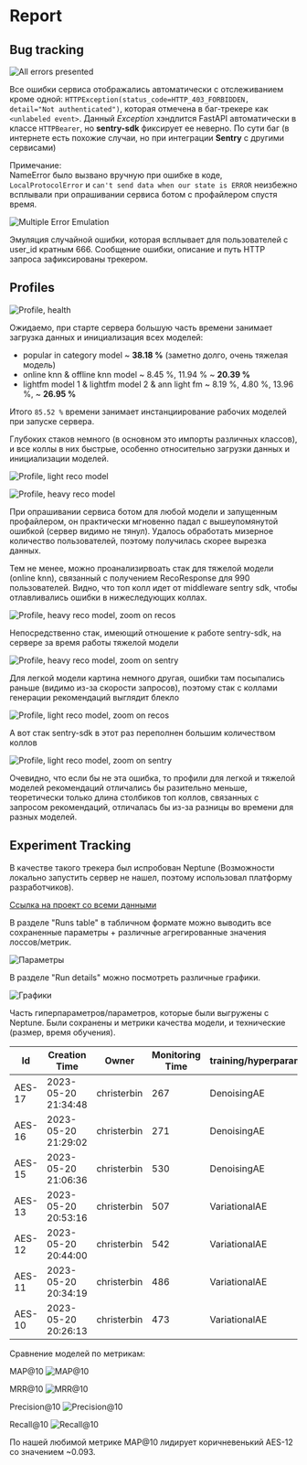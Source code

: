 # Report

## Bug tracking

![All errors presented](./Bug_tracking/sentry_all_errors.png)

Все ошибки сервиса отображались автоматически с отслеживанием кроме одной: `HTTPException(status_code=HTTP_403_FORBIDDEN, detail="Not authenticated")`, которая отмечена в баг-трекере как `<unlabeled event>`. Данный *Exception* хэндлится FastAPI автоматически в классe `HTTPBearer`, но **sentry-sdk** фиксирует ее неверно. По сути баг
(в интернете есть похожие случаи, но при интеграции **Sentry** с другими сервисами)

Примечание:\
NameError было вызвано вручную при ошибке в коде, `LocalProtocolError` и `can't send data when our state is ERROR` неизбежно всплывали при опрашивании сервиса ботом с профайлером спустя время.

![Multiple Error Emulation](./Bug_tracking/sentry_emulation_error.png)

Эмуляция случайной ошибки, которая всплывает для пользователей с user_id кратным 666. Сообщение ошибки, описание и путь HTTP запроса зафиксированы трекером.

## Profiles

![Profile, health](./Profiles/profile_health.svg)

Ожидаемо, при старте сервера большую часть времени занимает загрузка данных и инициализация всех моделей:

- popular in category model ~ **38.18 %** (заметно долго, очень тяжелая модель)
- online knn & offline knn model ~ 8.45 %, 11.94 % ~ **20.39 %**
- lightfm model 1 & lightfm model 2 & ann light fm ~ 8.19 %, 4.80 %, 13.96 %, ~ **26.95 %**

Итого `85.52 %` времени занимает инстанциирование рабочих моделей при запуске сервера.

Глубоких стаков немного (в основном это импорты различных классов), и все коллы в них быстрые, особенно относительно загрузки данных и инициализации моделей.

![Profile, light reco model](./Profiles/profile_light.svg)

![Profile, heavy reco model](./Profiles/profile_hard.svg)

При опрашивании сервиса ботом для любой модели и запущенным профайлером, он практически мгновенно падал с вышеупомянутой ошибкой (сервер видимо не тянул). Удалось обработать мизерное количество пользователей, поэтому получилась скорее вырезка данных.

Тем не менее, можно проанализирвоать стак для тяжелой модели (online knn), связанный с получением RecoResponse для 990 пользователей. Видно, что топ колл идет от middleware sentry sdk, чтобы отлавливались ошибки в нижеследующих коллах.

![Profile, heavy reco model, zoom on recos](./Profiles/profile_hard_zoom_recos.png)

Непосредственно стак, имеющий отношение к работе sentry-sdk, на сервере за время работы тяжелой модели

![Profile, heavy reco model, zoom on sentry](./Profiles/profile_hard_zoom_sentry.png)

Для легкой модели картина немного другая, ошибки там посыпались раньше (видимо из-за скорости запросов), поэтому стак с коллами генерации рекомендаций выглядит блекло

![Profile, light reco model, zoom on recos](./Profiles/profile_light_zoom_recos.png)

А вот стак sentry-sdk в этот раз переполнен большим количеством коллов

![Profile, light reco model, zoom on sentry](./Profiles/profile_light_zoom_sentry.png)

Очевидно, что если бы не эта ошибка, то профили для легкой и тяжелой моделей рекомендаций отличались бы разительно меньше, теоретически только длина столбиков топ коллов, связанных с запросом рекомендаций, отличалась бы из-за разницы во времени для разных моделей.

## Experiment Tracking

В качестве такого трекера был испробован Neptune (Возможности локально запустить сервер не нашел, поэтому использовал платформу разработчиков).

[Ссылка на проект со всеми данными](https://app.neptune.ai/o/AEs/org/AEs/runs/compare?viewId=9936da41-c313-485d-b7a8-4ee86bd235b5&detailsTab=dashboard&dashboardId=9936cb84-499a-4039-a642-25e3126dc6bc&shortId=AES-18&dash=charts&type=run&compare=IwBgNMFQTFxA)

В разделе "Runs table" в табличном формате можно выводить все сохраненные параметры + различные агрегированные значения лоссов/метрик.

![Параметры](./Experiment_tracking/neptune_table_view.png)

В разделе "Run details" можно посмотреть различные графики.

![Графики](./Experiment_tracking/neptune_charts_view.png)

Часть гиперпараметров/параметров, которые были выгружены с Neptune. Были сохранены и метрики качества модели, и технические (размер, время обучения).

|Id    |Creation Time      |Owner      |Monitoring Time|training/hyperparams/model|training/Technical/General_train_time (min)|training/Technical/Epoch_train_time (min)|training/hyperparams/optimizer|training/hyperparams/device|training/hyperparams/k|Failed|training/hyperparams/batch_size|training/hyperparams/wd|training/hyperparams/lr|training/Technical/Model_size (Mb)|training/hyperparams/enc_dims|
|------|-------------------|-----------|---------------|--------------------------|-------------------------------------------|-----------------------------------------|------------------------------|---------------------------|----------------------|------|-------------------------------|-----------------------|-----------------------|----------------------------------|-----------------------------|
|AES-17|2023-05-20 21:34:48|christerbin|267            |DenoisingAE               |4.38                                       |0.44                                     |Adam                          |cuda                       |10                    |false |10000                          |0.01                   |0.001                  |49.55                             |[6180, 1000, 10]             |
|AES-16|2023-05-20 21:29:02|christerbin|271            |DenoisingAE               |4.31                                       |0.43                                     |Adam                          |cuda                       |10                    |false |10000                          |0.01                   |0.001                  |9.91                              |[6180, 200]                  |
|AES-15|2023-05-20 21:06:36|christerbin|530            |DenoisingAE               |8.72                                       |0.44                                     |Adam                          |cuda                       |10                    |false |10000                          |0.01                   |0.001                  |30.65                             |[6180, 600, 200]             |
|AES-13|2023-05-20 20:53:16|christerbin|507            |VariationalAE             |8.35                                       |0.42                                     |Adam                          |cuda                       |10                    |false |10000                          |0.01                   |0.001                  |37.11                             |[6180, 500]                  |
|AES-12|2023-05-20 20:44:00|christerbin|542            |VariationalAE             |8.51                                       |0.43                                     |Adam                          |cuda                       |10                    |false |10000                          |0.01                   |0.001                  |54.08                             |[6180, 1000, 500, 100]       |
|AES-11|2023-05-20 20:34:19|christerbin|486            |VariationalAE             |7.58                                       |0.38                                     |Adam                          |cuda                       |10                    |false |2048                           |0.01                   |0.001                  |7.44                              |[6180, 100]                  |
|AES-10|2023-05-20 20:26:13|christerbin|473            |VariationalAE             |7.83                                       |0.39                                     |Adam                          |cuda                       |10                    |false |1024                           |0.01                   |0.001                  |31.14                             |[6180, 600, 200]             |

Сравнение моделей по метрикам:

MAP@10
![MAP@10](./Experiment_tracking/training_Metrics_MAP@10.png)

MRR@10
![MRR@10](./Experiment_tracking/training_Metrics_MRR@10.png)

Precision@10
![Precision@10](./Experiment_tracking/training_Metrics_Precision@10.png)

Recall@10
![Recall@10](./Experiment_tracking/training_Metrics_Recall@10.png)

По нашей любимой метрике MAP@10 лидирует коричневенький AES-12 со значением ~0.093.
